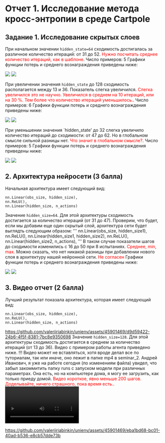 # Отчет 1. Исследование метода кросс-энтропии в среде Cartpole 

## Задание 1. Исследование скрытых слоев
При начальном значении `hidden_state=64` сходимость достигалась за различное количество итераций: от 31 до 52. 
<span style="color:red">Нужно посчитать среднее количество итераций, как в шаблоне</span>.
Число примеров: 5
Графики функции потерь и среднего вознаграждения приведены ниже:

<img src="imgs/loss_1.png"/>

<img src="imgs/reward_1.png"/>

При увеличении значения `hidden_state` до 128 сходимость располагается между 13 и 36. Показатель слегка
увеличился. 
<span style="color:red">Слегка увеличился это не научно. Увеличился в среднем на 10 итераций, или на 30 %. Тем более что количество итераций уменьшилось.</span>.
Число примеров: 6
Графики функции потерь и среднего вознаграждения приведены ниже: 

<img src="imgs/loss_2.png"/>

<img src="imgs/reward_2.png"/>

При уменьшении значения `hidden_state' до 32 слегка увеличило количество итераций до сходимости:
от 47 до 62. Но в глобальном смысле сильной разницы нет. 
<span style="color:red">Что значит в глобальном смысле?</span>.
Число примеров: 5
Графики функции потерь и среднего вознаграждения приведены ниже:

<img src="imgs/loss_3.png"/>

<img src="imgs/reward_3.png"/>

## 2. Архитектура нейросети (3 балла)
Начальная архитектура имеет следующий вид: 
```
nn.Linear(obs_size, hidden_size),
nn.ReLU(),
nn.Linear(hidden_size, n_actions)
```
Значение `hidden_size=64`. 
Для этой архитектуры сходимость достигается за количество итераций (от 31 до 47). 
Проверим, что будет, если мы добавим еще один скрытый слой, архитектура сети будет выглядть следующим образом:
'''
nn.Linear(obs_size, hidden_size1),
nn.ReLU(),
nn.Linear(hidden_size1, hidden_size2),
nn.ReLU(),
nn.Linear(hidden_size2, n_actions),
'''
В таком случае показатели шагов до сходимости изменились с 16 до 50 при 8 испытаниях. <span style="color:red">Среднее, min, max.</span>
Можно сказать, что нет никакой разницы при добавлении нового слоя в архитектуру нашей
нейронной сети.
<span style="color:red">Не согласен</span>
Графики функции потерь и среднего вознаграждения приведены ниже:

<img src="imgs/loss_4.png"/>

<img src="imgs/reward_4.png"/>

## 3. Видео отчет (2 балла)


Лучший результат показала архитектура, которая имеет следующий вид: 
```
nn.Linear(obs_size, hidden_size),
nn.ReLU(),
nn.Linear(hidden_size, n_actions)

```
https://github.com/valeriiriabinkin/unienv/assets/45901469/d9d59422-24b6-4f5f-8381-7bc8e9350698
Значение `hidden_size=128`. 
Для этой архитектуры сходимость достигается в среднем за количество итераций (от 13 до 36). 
Видео с примером работы агента приведено ниже.
!!! Видео может не вставляться, хотя вроде делал все по туториалам, так или иначе, оно лежит в папке mp4 в seminar_2.
Андрей Иванович, я уже на работе сегодня (по изменениям файла) увидел, что забыл закоммитить папку runs с запуском модели при различных параметрах. Она есть, но на компьютере дома, я могу ее загрузить, как только приеду домой.
<span style="color:red">Видео короткое, явно меньше 200 шагов. Доделывайте, ничего страшного, пока время есть.</span>.
<video src="mp4/rl-video-episode-343.mp4" width="240"/>


https://github.com/valeriiriabinkin/unienv/assets/45901469/eba1bd68-bc01-40ad-b536-e8cb57dde73b

